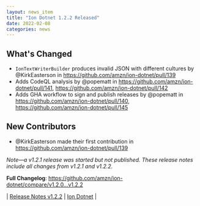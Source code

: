 ```yaml
---
layout: news_item
title: "Ion Dotnet 1.2.2 Released"
date: 2022-02-08
categories: news 
---
```


## What's Changed
* `IonTextWriterBuilder` produces invalid JSON with different cultures by @KirkEasterson in https://github.com/amzn/ion-dotnet/pull/139
* Adds CodeQL analysis by @popematt in https://github.com/amzn/ion-dotnet/pull/141, https://github.com/amzn/ion-dotnet/pull/142
* Adds GHA workflow to sign and publish releases by @popematt in https://github.com/amzn/ion-dotnet/pull/140, https://github.com/amzn/ion-dotnet/pull/145

## New Contributors
* @KirkEasterson made their first contribution in https://github.com/amzn/ion-dotnet/pull/139

_Note—a v1.2.1 release was started but not published. These release notes include all changes from v1.2.1 and v1.2.2._

**Full Changelog**: https://github.com/amzn/ion-dotnet/compare/v1.2.0...v1.2.2

| [Release Notes v1.2.2](https://github.com/amzn//releases/tag/v1.2.2) | [Ion Dotnet](https://github.com/amzn/ion-dotnet) |


